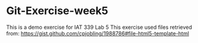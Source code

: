 # Git-Exercise-week5
This is a demo exercise for IAT 339 Lab 5
This exercise used files retrieved from: https://gist.github.com/cpjobling/1988786#file-html5-template-html
